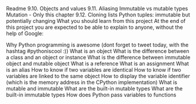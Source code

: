 Readme
9.10. Objects and values
9.11. Aliasing
Immutable vs mutable types
Mutation - Only this chapter
9.12. Cloning lists
Python tuples: immutable but potentially changing
What you should learn from this project
At the end of this project you are expected to be able to explain to anyone, without the help of Google:

Why Python programming is awesome (dont forget to tweet today, with the hashtag #pythoniscool :))
What is an object
What is the difference between a class and an object or instance
What is the difference between immutable object and mutable object
What is a reference
What is an assignment
What is an alias
How to know if two variables are identical
How to know if two variables are linked to the same object
How to display the variable identifier (which is the memory address in the CPython implementation)
What is mutable and immutable
What are the built-in mutable types
What are the built-in immutable types
How does Python pass variables to functions